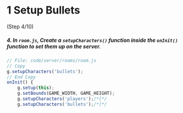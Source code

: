 # 1 Setup Bullets
 (Step 4/10)

##### 4. In `room.js`, Create a `setupCharacters()` function inside the `onInit()` function to set them up on the server.

``` javascript
// File: code/server/rooms/room.js
// Copy
g.setupCharacters('bullets');
// End Copy
onInit() {
	g.setup(this);
	g.setBounds(GAME_WIDTH, GAME_HEIGHT);
	g.setupCharacters('players');/*[*/
	g.setupCharacters('bullets');/*]*/
```
